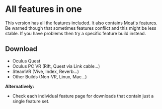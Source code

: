 # All features in one

This version has all the features included. It also contains [Moat's features](../moats-experimental-builds.md). Be warned though that sometimes features conflict and this might be less stable. If you have problems then try a specific feature build instead.

## Download

* Oculus Quest&#x20;
* Oculus PC VR (Rift, Quest via Link cable...)
* SteamVR (Vive, Index, Reverb...)
* Other Builds (Non-VR, Linux, Mac...)

**Alternatively:**

* Check each individual feature page for downloads that contain just a single feature set.
